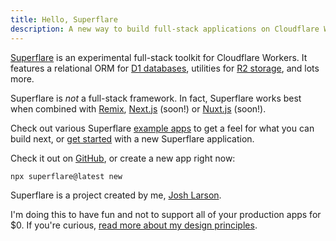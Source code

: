 ```yaml
---
title: Hello, Superflare
description: A new way to build full-stack applications on Cloudflare Workers
---
```


[Superflare](https://superflare.dev) is an experimental full-stack toolkit for Cloudflare Workers. It features a relational ORM for [D1 databases](/models/getting-started), utilities for [R2 storage](/file-storage), and lots more.

Superflare is _not_ a full-stack framework. In fact, Superflare works best when combined with [Remix](https://remix.run), [Next.js](https://nextjs.org) (soon!) or [Nuxt.js](https://nuxtjs.com) (soon!).

Check out various Superflare [example apps](https://github.com/jplhomer/superflare/tree/main/examples/) to get a feel for what you can build next, or [get started](/getting-started) with a new Superflare application.

Check it out on [GitHub](https://github.com/jplhomer/superflare), or create a new app right now:

```bash
npx superflare@latest new
```

Superflare is a project created by me, [Josh Larson](https://jplhomer.org).

I'm doing this to have fun and not to support all of your production apps for $0. If you're curious, [read more about my design principles](/design).
